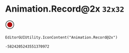 # Animation.Record@2x `32x32`
<img src="/img/Animation.Record@2x.png" width=32 height=32>

``` CSharp
EditorGUIUtility.IconContent("Animation.Record@2x")
```
```
-5824205243551370972
```
